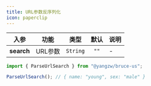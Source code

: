 ```yaml
---
title: URL参数反序列化
icon: paperclip
---
```


入参|功能|类型|默认|说明
:-:|:-:|:-:|:-:|-
**search**|URL参数|`String`|`""`|-

```js
import { ParseUrlSearch } from "@yangzw/bruce-us";

ParseUrlSearch(); // { name: "young", sex: "male" }
```